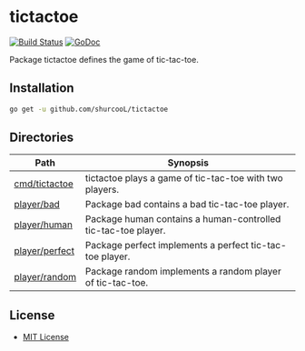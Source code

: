 tictactoe
=========

[![Build Status](https://travis-ci.org/shurcooL/tictactoe.svg?branch=master)](https://travis-ci.org/shurcooL/tictactoe) [![GoDoc](https://godoc.org/github.com/shurcooL/tictactoe?status.svg)](https://godoc.org/github.com/shurcooL/tictactoe)

Package tictactoe defines the game of tic-tac-toe.

Installation
------------

```bash
go get -u github.com/shurcooL/tictactoe
```

Directories
-----------

| Path                                                                             | Synopsis                                                      |
|----------------------------------------------------------------------------------|---------------------------------------------------------------|
| [cmd/tictactoe](https://godoc.org/github.com/shurcooL/tictactoe/cmd/tictactoe)   | tictactoe plays a game of tic-tac-toe with two players.       |
| [player/bad](https://godoc.org/github.com/shurcooL/tictactoe/player/bad)         | Package bad contains a bad tic-tac-toe player.                |
| [player/human](https://godoc.org/github.com/shurcooL/tictactoe/player/human)     | Package human contains a human-controlled tic-tac-toe player. |
| [player/perfect](https://godoc.org/github.com/shurcooL/tictactoe/player/perfect) | Package perfect implements a perfect tic-tac-toe player.      |
| [player/random](https://godoc.org/github.com/shurcooL/tictactoe/player/random)   | Package random implements a random player of tic-tac-toe.     |

License
-------

-	[MIT License](https://opensource.org/licenses/mit-license.php)
